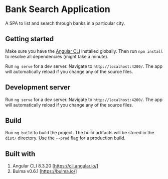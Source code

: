 # Bank Search Application

A SPA to list and search through banks in a particular city.
  
## Getting started

Make sure you have the [Angular CLI](https://github.com/angular/angular-cli#installation) installed globally. Then run `npm install` to resolve all dependencies (might take a minute).

Run `ng serve` for a dev server. Navigate to `http://localhost:4200/`. The app will automatically reload if you change any of the source files.

## Development server

Run `ng serve` for a dev server. Navigate to `http://localhost:4200/`. The app will automatically reload if you change any of the source files.

## Build

Run `ng build` to build the project. The build artifacts will be stored in the `dist/` directory. Use the `--prod` flag for a production build.

## Built with
1. Angular CLI 8.3.20 [https://cli.angular.io/]
2. Bulma v0.6.1 [https://bulma.io/]
